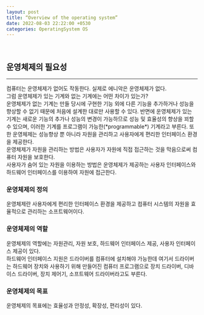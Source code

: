 ```yaml
---
layout: post
title: “Overview of the operating system”
date: 2022-08-03 22:22:00 +0530
categories: OperatingSystem OS
---
```


<br>

## 운영체제의 필요성
<hr>
컴퓨터는 운영체제가 없어도 작동한다. 실제로 에니악은 운영체제가 없다. <br>
그럼 운영체제가 있는 기계와 없는 기계에는 어떤 차이가 있는가? <br>
운영체제가 없는 기계는 만들 당시에 구현한 기능 외에 다른 기능을 추가하거나 성능을 향상할 수 없기 때문에 처음에 설계한 대로만 사용할 수 있다. 반면에 운영체제가 있는 기계는 새로운 기능의 추가나 성능의 변경이 가능하므로 성능 및 효율성의 향상을 꾀할 수 있으며, 이러한 기계를 프로그램이 가능한(*programmable*) 기계라고 부른다. 또한 운영체제는 성능향상 뿐 아니라 자원을 관리하고 사용자에게 편리한 인터페이스 환경을 제공한다. <br>
운영체제가 자원을 관리하는 방법은 사용자가 자원에 직접 접근하는 것을 막음으로써 컴퓨터 자원을 보호한다. <br>
사용자가 숨어 있는 자원을 이용하는 방법은 운영체제가 제공하는 사용자 인터페이스와 하드웨어 인터페이스를 이용하여 자원에 접근한다.
<br>

### 운영체제의 정의
운영체제란 사용자에게 편리한 인터페이스 환경을 제공하고 컴퓨터 시스템의 자원을 효율적으로 관리하는 소프트웨어이다.
<br>

### 운영체제의 역할
운영체제의 역할에는 자원관리, 자원 보호, 하드웨어 인터페이스 제공, 사용자 인터페이스 제공이 있다.
<br>
하드웨어 인터페이스 지원은 드라이버를 컴퓨터에 설치해야 가능한데 여기서 드라이버는 하드웨어 장치와 사용하기 위해 만들어진 컴퓨터 프로그램으로 장치 드라이버, 디바이스 드라이버, 장치 제어기, 소프트웨어 드라이버라고도 부른다.
<br>

### 운영체제의 목표
운영체제의 목표에는 효율성과 안정성, 확장성, 편리성이 있다.
